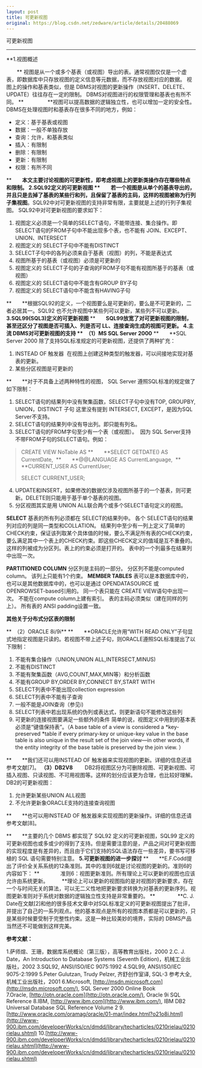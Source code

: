 ```yaml
---
layout: post
title: 可更新视图
original: https://blog.csdn.net/zedware/article/details/20488069
---
```

可更新视图
***
**1.视图概述

　　** 视图是从一个或多个基表（或视图）导出的表。通常视图仅仅是一个虚表，即数据库中只存放视图的定义信息等元数据，而不存放视图对应的数据。 视图上的操作和基表类似，但是 DBMS对视图的更新操作（INSERT、DELETE、UPDATE）往往存在一定的限制。 DBMS对视图进行的权限管理和基表也有所不同。
**　　 
　　**视图可以提高数据的逻辑独立性，也可以增加一定的安全性。 DBMS在处理视图时和基表存在很多不同的地方，例如：
- 定义：基于基表或视图
- 数据：一般不单独存放
- 查询：允许，和基表类似
- 插入：有限制
- 删除：有限制
- 更新：有限制
- 权限：有所不同

**　　**本文主要讨论视图的可更新性，即考虑视图上的更新类操作存在哪些特点和限制。
**2.SQL92定义的可更新视图**
**　　**若一个视图是从单个的基表导出的，并且只是去掉了基表的某些行和列，且保留了基表的主码，这样的视图被称为**行列子集视图**。SQL92中对可更新视图的支持非常有限，主要就是上述的行列子集视图。 SQL92中对可更新视图的要求如下：
1. 视图定义必须是一个简单的SELECT语句，不能带连接、集合操作。即SELECT语句的FROM子句中不能出现多个表，也不能有 JOIN、EXCEPT、UNION、INTERSECT
2. 视图定义的 SELECT子句中不能有DISTINCT
3. SELECT子句中的各列必须来自于基表（视图）的列，不能是表达式
4. 视图所基于的基表（或视图）必须是可更新的
5. 视图定义的 SELECT子句的子查询的FROM子句不能有视图所基于的基表（或视图）
6. 视图定义的 SELECT语句中不能含有GROUP BY子句
7. 视图定义的 SELECT语句中不能含有HAVING子句

**　　**根据SQL92的定义，一个视图要么是可更新的，要么是不可更新的，二者必居其一。SQL92 也不允许视图中某些列可以更新，某些列不可以更新。
**3.SQL99(SQL3)定义的可更新视图**
**　　**SQL99放宽了对可更新视图的限制，甚至还区分了视图是否可插入、列是否可 LL、连接查询生成的视图可更新。
**4.主流 DBMS对可更新视图的支持**
**　（1）MS SQL Server 2000**
**　　**SQL Server 2000 除了支持SQL标准规定的可更新视图，还提供了两种扩充：
1. INSTEAD OF 触发器 
在视图上创建这种类型的触发器，可以间接地实现对基表的更新。
2. 某些分区视图是可更新的

**　　**对于不具备上述两种特性的视图， SQL Server 遵照SQL标准的规定做了如下限制：
1. SELECT语句的结果列中没有聚集函数，SELECT子句中没有TOP, GROUPBY, UNION，DISTINCT 子句
这里没有提到 INTERSECT, EXCEPT，是因为SQL Server不支持。
2. SELECT语句的结果列中没有导出列。即只能有列名。
3. SELECT语句的FROM字句至少有一个表（或视图）。 
因为 SQL Server支持不带FROM子句的SELECT语句。例如：
> CREATE VIEW NoTable AS
> **　　**SELECT GETDATE() AS CurrentDate, 
> **　　**@@LANGUAGE AS CurrentLanguage, 
> **　　**CURRENT_USER AS CurrentUser;
> 
> SELECT CURRENT_USER;

4. UPDATE和INSERT，如果修改的数据仅涉及视图所基于的一个基表，则可更新。DELETE则只能用于基于单个基表的视图。
5. 分区视图其实是用 UNION ALL联合两个或多个SELECT语句定义的视图。 

**SELECT**
基表的所有列必须都在 SELECT的结果列中。
各个 SELECT语句的结果列对应的列是同一类型和COLLATION。
结果列中至少有一列上定义了简单的 CHECK约束，保证该列取某个具体值的时候，要么不满足所有表的CHECK约束，要么满足其中一个表上的CHECK约束。即这些CHECK定义的值域是互不重叠的。
这样的列被成为分区列。表上的约束必须是打开的。
表中的一个列最多在结果列中出现一次。

**PARTITIONED COLUMN**
分区列是主码的一部分。
分区列不能是computed column。
该列上只能有1个约束。
**MEMBER TABLES**
表可以是本数据库中的，也可以是其他数据库中的，也可以是通过 OPENDATASOURCE 或 OPENROWSET-based引用的。
同一个表只能在 CREATE VIEW语句中出现一次。
不能在compute column上建有索引。
表的主码必须类似（建在同样的列上）。
所有表的 ANSI padding设置一致。

**其他关于分布式分区表的限制**


**　（2）ORACLE 8i/9i**
**　　**ORACLE允许用“WITH READ ONLY”子句显式地指定视图是只读的。若视图不带上述子句，则ORACLE遵照SQL标准提出了以下限制：
1. 不能有集合操作（UNION,UNION ALL,INTERSECT,MINUS)
2. 不能有DISTINCT
3. 不能有聚集函数（AVG,COUNT,MAX,MIN等）和分析函数
4. 不能有GROUP BY,ORDER BY,CONNECT BY,START WITH
5. SELECT列表中不能出现collection expression
6. SELECT列表中不能有子查询
7. 一般不能是JOIN查询（参见i)
8. SELECT列表中若出现系统的伪列或表达式，则更新语句不能修改这些列
9. 可更新的连接视图要满足一些额外的条件
简单的说，视图定义中用到的基本表必须是“键值保持表”。（A base table of a view is considered a *key-preserved *table if every primary-key or unique-key value in the base table is also unique in the result set of the join view—in other words, if the entity integrity of the base
 table is preserved by the join view. ）

**　　**我们还可以用INSTEAD OF 触发器来实现视图的更新。详细的信息还请参考文献[7]。
**（3）DB2V8**
　　DB2将视图区分为可删除视图、可更新视图、可插入视图、只读视图、不可用视图等。这样的划分应该更为合理，也比较好理解。DB2的可更新视图：
1. 允许更新某些UNION ALL视图
2. 不允许更新象ORACLE支持的连接查询视图

**　　**也可以用INSTEAD OF 触发器来实现视图的更新操作。详细的信息还请参考文献[8]。

**　　**主要的几个 DBMS 都实现了 SQL92 定义的可更新视图，SQL99 定义的可更新视图也或多或少的得到了支持。但是需要注意的是，产品之间对可更新视图的实现程度是有差异的，而且由于它们支持的SQL语法存在一些差异，要书写可移植的 SQL 语句需要特别注意。
**5.可更新视图的进一步探讨**
**　　**E.F.Codd提出了评价全关系系统的12条准则。其中的准则6就是讨论视图的更新的。准则6的内容如下：
**　　　　准则6：视图更新准则。所有理论上可以更新的视图也应该允许由系统更新。 
　　**理论上可以更新的视图指的是对视图的更新要求，存在一个与时间无关的算法，可以无二义性地把更新要求转换为对基表的更新序列。视图更新准则对于系统对数据的逻辑独立性支持是非常重要的。
**　　
　　**C. J. Date在文献[2]和他的很多技术文章中对SQL标准定义的可更新视图提出了批评，并提出了自己的一系列观点。他的基本观点是所有的视图本质都是可以更新的，只是某些时候要受制于完整性约束。这是一种比较美妙的境界，实际的 DBMS产品当然还不可能做到这样完美。

**参考文献：**

1.萨师煊、王珊，数据库系统概论（第三版），高等教育出版社，2000
2.C. J. Date，An Introduction to Database Systems (Seventh Edition)，机械工业出版社，2002
3.SQL92, ANSI/ISO/IEC 9075:1992
4.SQL99, ANSI/ISO/IEC 9075-2:1999
5.Peter Gulutzan, Trudy Pelzer, 齐舒创作室译, SQL-3 参考大全, 机械工业出版社，2001
6.Microsoft, [http://msdn.microsoft.com](http://msdn.microsoft.com/), SQL Server 2000 Online Book
7.Oracle, [http://otn.oracle.com](http://otn.oracle.com/), Oracle 9i SQL Reference
8.IBM, [http://www.ibm.com](http://www.ibm.com/), IBM DB2 Universal Database SQL Reference Volume 2
9.[http://www.oracle.com/oramag/oracle/01-mar/index.html?o21o8i.html](http://www-900.ibm.com/developerWorks/cn/dmdd/library/techarticles/0210rielau/0210rielau.shtml)
10.[http://www-900.ibm.com/developerWorks/cn/dmdd/library/techarticles/0210rielau/0210rielau.shtml](http://www-900.ibm.com/developerWorks/cn/dmdd/library/techarticles/0210rielau/0210rielau.shtml)


